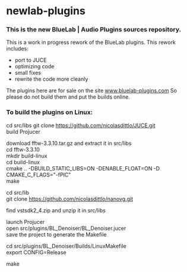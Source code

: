 # newlab-plugins

### This is the new BlueLab | Audio Plugins sources repository.

This is a work in progress rework of the BlueLab plugins.
This rework includes:
- port to JUCE
- optimizing code
- small fixes
- rewrite the code more cleanly

The plugins here are for sale on the site www.bluelab-plugins.com
So please do not build them and put the builds online.

### To build the plugins on Linux:

cd src/libs
git clone https://github.com/nicolasdittlo/JUCE.git  
build Projucer  

download fftw-3.3.10.tar.gz and extract it in src/libs  
cd fftw-3.3.10  
mkdir build-linux  
cd build-linux  
cmake .. -DBUILD_STATIC_LIBS=ON -DENABLE_FLOAT=ON -D CMAKE_C_FLAGS="-fPIC"  
make  

cd src/lib  
git clone https://github.com/nicolasdittlo/nanovg.git  

find vstsdk2_4.zip and unzip it in src/libs  

launch Projucer  
open src/plugins/BL_Denoiser/BL_Denoiser.jucer  
save the project to generate the Makefile  

cd src/plugins/BL_Denoiser/Builds/LinuxMakefile  
export CONFIG=Release

make
